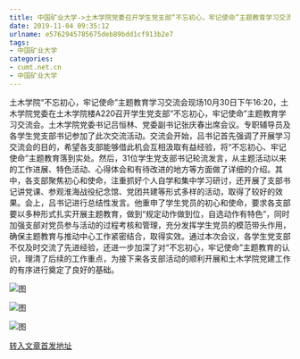 ```yaml
---
title: 中国矿业大学->土木学院党委召开学生党支部“不忘初心，牢记使命”主题教育学习交流会 | cumt.net.cn
date: 2019-11-04 09:35:12
urlname: e5762945785675deb89bdd1cf913b2e7
tags: 
- 中国矿业大学
categories:
- cumt.net.cn
- 中国矿业大学
---
```

土木学院“不忘初心，牢记使命”主题教育学习交流会现场10月30日下午16:20，土木学院党委在土木学院楼A220召开学生党支部“不忘初心，牢记使命”主题教育学习交流会。土木学院党委书记吕恒林、党委副书记张庆春出席会议。专职辅导员及各学生党支部书记参加了此次交流活动。交流会开始，吕书记首先强调了开展学习交流会的目的，希望各支部能够借此机会互相汲取有益经验，将“不忘初心、牢记使命”主题教育落到实处。然后，31位学生党支部书记轮流发言，从主题活动以来的工作进展、特色活动、心得体会和有待改进的地方等方面做了详细的介绍。其中，各支部聚焦初心和使命，注重抓好个人自学和集中学习研讨，还开展了支部书记讲党课、参观淮海战役纪念馆、党团共建等形式多样的活动，取得了较好的效果。会上，吕书记进行总结性发言。他重申了学生党员的初心和使命，要求各支部要以多种形式扎实开展主题教育，做到“规定动作做到位，自选动作有特色”，同时加强支部对党员参与活动的过程考核和管理，充分发挥学生党员的模范带头作用，确保主题教育与推动中心工作紧密结合，取得实效。通过本次会议，各学生党支部不仅及时交流了先进经验，还进一步加深了对“不忘初心，牢记使命”主题教育的认识，理清了后续的工作重点，为接下来各支部活动的顺利开展和土木学院党建工作的有序进行奠定了良好的基础。

![图](http://xwzx.cumt.edu.cn/_upload/article/images/91/32/50484e5f4db1afbe4af4b91d1b3b/ea0d5668-b16c-4873-bfe8-21a3a18685e0.png)

![图](http://xwzx.cumt.edu.cn/_upload/article/images/91/32/50484e5f4db1afbe4af4b91d1b3b/42a9a924-d713-4690-871a-9102861b21fd.png)

![图](http://xwzx.cumt.edu.cn/_upload/article/images/91/32/50484e5f4db1afbe4af4b91d1b3b/e38e9f86-d107-4bed-af82-8261f9e6cf30.png)

[转入文章首发地址](http://xwzx.cumt.edu.cn/5b/d5/c523a547797/page.htm)